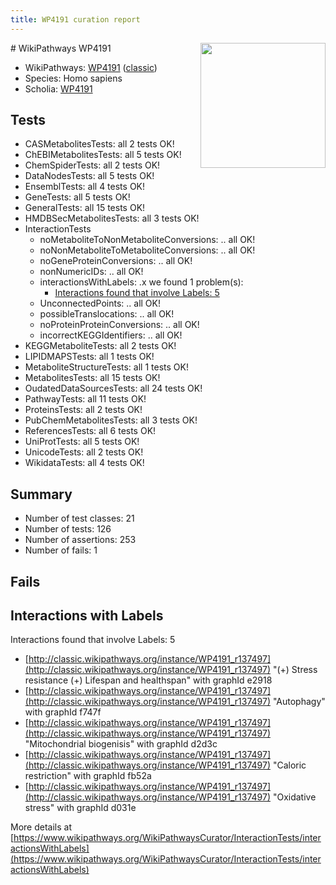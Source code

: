 ```yaml
---
title: WP4191 curation report
---
```


<img style="float: right; width: 200px" src="https://upload.wikimedia.org/wikipedia/commons/thumb/8/83/Wplogo_with_text_500.png/640px-Wplogo_with_text_500.png" />
# WikiPathways WP4191

* WikiPathways: [WP4191](https://wikipathways.org/pathways/WP4191) ([classic](https://classic.wikipathways.org/instance/WP4191))
* Species: Homo sapiens
* Scholia: [WP4191](https://scholia.toolforge.org/wikipathways/WP4191)
## Tests
* CASMetabolitesTests: all 2 tests OK!
* ChEBIMetabolitesTests: all 5 tests OK!
* ChemSpiderTests: all 2 tests OK!
* DataNodesTests: all 5 tests OK!
* EnsemblTests: all 4 tests OK!
* GeneTests: all 5 tests OK!
* GeneralTests: all 15 tests OK!
* HMDBSecMetabolitesTests: all 3 tests OK!
* InteractionTests
    * noMetaboliteToNonMetaboliteConversions: .. all OK!
    * noNonMetaboliteToMetaboliteConversions: .. all OK!
    * noGeneProteinConversions: .. all OK!
    * nonNumericIDs: .. all OK!
    * interactionsWithLabels: .x we found 1 problem(s):
        * [Interactions found that involve Labels: 5](#630d267c)
    * UnconnectedPoints: .. all OK!
    * possibleTranslocations: .. all OK!
    * noProteinProteinConversions: .. all OK!
    * incorrectKEGGIdentifiers: .. all OK!
* KEGGMetaboliteTests: all 2 tests OK!
* LIPIDMAPSTests: all 1 tests OK!
* MetaboliteStructureTests: all 1 tests OK!
* MetabolitesTests: all 15 tests OK!
* OudatedDataSourcesTests: all 24 tests OK!
* PathwayTests: all 11 tests OK!
* ProteinsTests: all 2 tests OK!
* PubChemMetabolitesTests: all 3 tests OK!
* ReferencesTests: all 6 tests OK!
* UniProtTests: all 5 tests OK!
* UnicodeTests: all 2 tests OK!
* WikidataTests: all 4 tests OK!


## Summary

* Number of test classes: 21
* Number of tests: 126
* Number of assertions: 253
* Number of fails: 1

## Fails

<a name="630d267c" />

## Interactions with Labels

Interactions found that involve Labels: 5

* [http://classic.wikipathways.org/instance/WP4191_r137497](http://classic.wikipathways.org/instance/WP4191_r137497) "(+) Stress resistance
(+) Lifespan and healthspan" with graphId e2918
* [http://classic.wikipathways.org/instance/WP4191_r137497](http://classic.wikipathways.org/instance/WP4191_r137497) "Autophagy" with graphId f747f
* [http://classic.wikipathways.org/instance/WP4191_r137497](http://classic.wikipathways.org/instance/WP4191_r137497) "Mitochondrial
biogenisis" with graphId d2d3c
* [http://classic.wikipathways.org/instance/WP4191_r137497](http://classic.wikipathways.org/instance/WP4191_r137497) "Caloric restriction" with graphId fb52a
* [http://classic.wikipathways.org/instance/WP4191_r137497](http://classic.wikipathways.org/instance/WP4191_r137497) "Oxidative 
stress" with graphId d031e


More details at [https://www.wikipathways.org/WikiPathwaysCurator/InteractionTests/interactionsWithLabels](https://www.wikipathways.org/WikiPathwaysCurator/InteractionTests/interactionsWithLabels)

